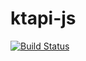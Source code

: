 # ktapi-js

[![Build Status](https://travis-ci.org/125m125/ktapi-js.svg?branch=master)](https://travis-ci.org/125m125/ktapi-js)
